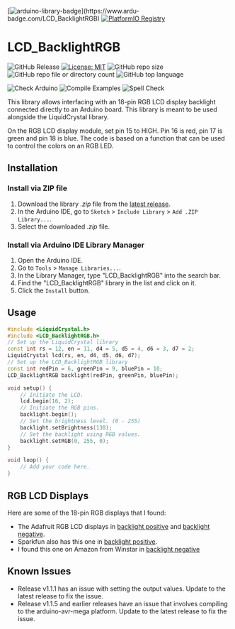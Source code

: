 [![arduino-library-badge](https://www.ardu-badge.com/badge/LCD_BacklightRGB.svg?)](https://www.ardu-badge.com/LCD_BacklightRGB)
[![PlatformIO Registry](https://badges.registry.platformio.org/packages/felixthecat8a/library/LCD_BacklightRGB.svg)](https://registry.platformio.org/libraries/felixthecat8a/LCD_BacklightRGB)

# LCD_BacklightRGB

![GitHub Release](https://img.shields.io/github/v/release/felixthecat8a/LCD_BacklightRGB?color=%2300878F)
[![License: MIT](https://img.shields.io/github/license/felixthecat8a/LCD_BacklightRGB)](https://opensource.org/licenses/MIT)
![GitHub repo size](https://img.shields.io/github/repo-size/felixthecat8a/LCD_BacklightRGB)
![GitHub repo file or directory count](https://img.shields.io/github/directory-file-count/felixthecat8a/LCD_BacklightRGB)
![GitHub top language](https://img.shields.io/github/languages/top/felixthecat8a/LCD_BacklightRGB)

![Check Arduino](https://github.com/felixthecat8a/LCD_BacklightRGB/actions/workflows/check-arduino.yml/badge.svg)
![Compile Examples](https://github.com/felixthecat8a/LCD_BacklightRGB/actions/workflows/compile-examples.yml/badge.svg)
![Spell Check](https://github.com/felixthecat8a/LCD_BacklightRGB/actions/workflows/spell-check.yml/badge.svg)

This library allows interfacing with an 18-pin RGB LCD display backlight connected directly to an Arduino board. This library is meant to be used alongside the LiquidCrystal library.

On the RGB LCD display module, set pin 15 to HIGH. Pin 16 is red, pin 17 is green and pin 18 is blue. The code is based on a function that can be used to control the colors on an RGB LED.

## Installation

### Install via ZIP file
1. Download the library *.zip* file from the [latest release](https://github.com/felixthecat8a/LCD_BacklightRGB/releases/latest/).
2. In the Arduino IDE, go to `Sketch` > `Include Library` > `Add .ZIP Library...`.
3. Select the downloaded *.zip* file.


### Install via Arduino IDE Library Manager

1. Open the Arduino IDE.
2. Go to `Tools` > `Manage Libraries...`.
3. In the Library Manager, type "LCD_BacklightRGB" into the search bar.
4. Find the "LCD_BacklightRGB" library in the list and click on it.
5. Click the `Install` button.


## Usage

```cpp
#include <LiquidCrystal.h>
#include <LCD_BacklightRGB.h>
// Set up the LiquidCrystal library
const int rs = 12, en = 11, d4 = 5, d5 = 4, d6 = 3, d7 = 2;
LiquidCrystal lcd(rs, en, d4, d5, d6, d7);
// Set up the LCD_BacklightRGB library
const int redPin = 6, greenPin = 9, bluePin = 10;
LCD_BacklightRGB backlight(redPin, greenPin, bluePin);

void setup() {
    // Initiate the LCD.
    lcd.begin(16, 2);
    // Initiate the RGB pins.
    backlight.begin();
    // Set the brightness level. (0 - 255)
    backlight.setBrightness(130);
    // Set the backlight using RGB values.
    backlight.setRGB(0, 255, 0);
}

void loop() {
    // Add your code here.
}
```
## RGB LCD Displays

Here are some of the 18-pin RGB displays that I found:
* The Adafruit RGB LCD displays in  [backlight positive](https://www.adafruit.com/product/398) and [backlight negative](https://www.adafruit.com/product/399).
* Sparkfun also has this one in [backlight positive](https://www.sparkfun.com/products/10862). 
* I found this one on Amazon from Winstar in [backlight negative](https://www.amazon.com/Character-Negative-Backlight-Arduino-projects/dp/B00CRSF37I)

## Known Issues
* Release v1.1.1 has an issue with setting the output values. Update to the latest release to fix the issue.
* Release v1.1.5 and earlier releases have an issue that involves compiling to the arduino-avr-mega platform. Update to the latest release to fix the issue.
